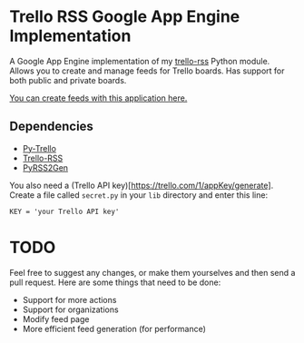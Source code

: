 Trello RSS Google App Engine Implementation
===========================================

A Google App Engine implementation of my [trello-rss](https://github.com/naiyt/trello-rss) Python module. Allows you to create and manage feeds for Trello boards. Has support for both public and private boards.

[You can create feeds with this application here.](http://trellorss.appspot.com)

Dependencies
------------

* [Py-Trello](https://github.com/sarumont/py-trello)
* [Trello-RSS](https://github.com/naiyt/trello-rss)
* [PyRSS2Gen](https://pypi.python.org/pypi/PyRSS2Gen/1.1)

You also need a (Trello API key)[https://trello.com/1/appKey/generate]. Create a file called `secret.py` in your `lib` directory and enter this line:

    KEY = 'your Trello API key'

TODO
====

Feel free to suggest any changes, or make them yourselves and then send a pull request. Here are some things that need to be done:

* Support for more actions
* Support for organizations
* Modify feed page
* More efficient feed generation (for performance)